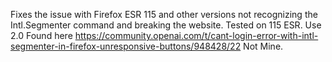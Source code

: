 Fixes the issue with Firefox ESR 115 and other versions not recognizing the Intl.Segmenter command and breaking the website. 
Tested on 115 ESR. Use 2.0
Found here https://community.openai.com/t/cant-login-error-with-intl-segmenter-in-firefox-unresponsive-buttons/948428/22
Not Mine.
